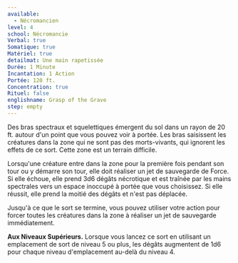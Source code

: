 ```yaml
---
available:
  - Nécromancien
level: 4
school: Nécromancie
Verbal: true
Somatique: true
Matériel: true
detailmat: Une main rapetissée
Durée: 1 Minute
Incantation: 1 Action
Portée: 120 ft.
Concentration: true
Rituel: false
englishname: Grasp of the Grave
step: empty
---
```

Des bras spectraux et squelettiques émergent du sol dans un rayon de 20 ft. autour d'un point que vous pouvez voir à portée. Les bras saisissent les créatures dans la zone qui ne sont pas des morts-vivants, qui ignorent les effets de ce sort. Cette zone est un terrain difficile.

Lorsqu'une créature entre dans la zone pour la première fois pendant son tour ou y démarre son tour, elle doit réaliser un jet de sauvegarde de Force. Si elle échoue, elle prend 3d6 dégâts nécrotique et est traînée par les mains spectrales vers un espace inoccupé à portée que vous choisissez. Si elle réussit, elle prend la moitié des dégâts et n'est pas déplacée.

Jusqu'à ce que le sort se termine, vous pouvez utiliser votre action pour forcer toutes les créatures dans la zone à réaliser un jet de sauvegarde immédiatement.

__Aux Niveaux Supérieurs.__ Lorsque vous lancez ce sort en utilisant un emplacement de sort de niveau 5 ou plus, les dégâts augmentent de 1d6 pour chaque niveau d'emplacement au-delà du niveau 4.
